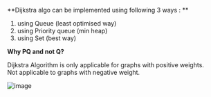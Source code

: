 **Dijkstra algo can be implemented using following 3 ways :   **
1. using Queue (least optimised way)  
2. using Priority queue (min heap)  
3. using Set (best way)  
  
**Why PQ and not Q?**

  
  
Dijkstra Algorithm is only applicable for graphs with positive weights.  
Not applicable to graphs with negative weight.  
  
![image](https://github.com/user-attachments/assets/e5fb57ce-8587-4ca7-b838-234b3e2ba0ba)
